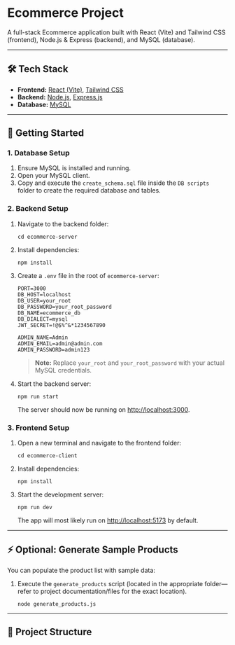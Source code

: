 # Ecommerce Project

A full-stack Ecommerce application built with React (Vite) and Tailwind CSS (frontend), Node.js & Express (backend), and MySQL (database).

---

## 🛠️ Tech Stack

- **Frontend:** [React (Vite)](https://vitejs.dev/), [Tailwind CSS](https://tailwindcss.com/)
- **Backend:** [Node.js](https://nodejs.org/), [Express.js](https://expressjs.com/)
- **Database:** [MySQL](https://www.mysql.com/)

---

## 🚀 Getting Started

### 1. Database Setup

1. Ensure MySQL is installed and running.
2. Open your MySQL client.
3. Copy and execute the `create_schema.sql` file inside the `DB scripts` folder to create the required database and tables.

### 2. Backend Setup

1. Navigate to the backend folder:
   ```
   cd ecommerce-server
   ```
2. Install dependencies:
   ```
   npm install
   ```
3. Create a `.env` file in the root of `ecommerce-server`:

   ```
   PORT=3000
   DB_HOST=localhost
   DB_USER=your_root
   DB_PASSWORD=your_root_password
   DB_NAME=ecommerce_db
   DB_DIALECT=mysql
   JWT_SECRET=!@$%^&*1234567890

   ADMIN_NAME=Admin
   ADMIN_EMAIL=admin@admin.com
   ADMIN_PASSWORD=admin123
   ```

   > **Note:** Replace `your_root` and `your_root_password` with your actual MySQL credentials.

4. Start the backend server:
   ```
   npm run start
   ```
   The server should now be running on [http://localhost:3000](http://localhost:3000).

### 3. Frontend Setup

1. Open a new terminal and navigate to the frontend folder:
   ```
   cd ecommerce-client
   ```
2. Install dependencies:
   ```
   npm install
   ```
3. Start the development server:
   ```
   npm run dev
   ```
   The app will most likely run on [http://localhost:5173](http://localhost:5173) by default.

---

## ⚡ Optional: Generate Sample Products

You can populate the product list with sample data:

1. Execute the `generate_products` script (located in the appropriate folder—refer to project documentation/files for the exact location).
   ```
   node generate_products.js
   ```

---

## 📂 Project Structure

